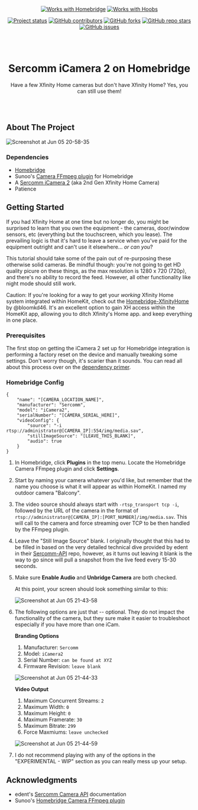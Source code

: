 <div id="top"></div>
<!-- PROJECT SHIELDS -->
<!--
*** I'm using markdown "reference style" links for readability.
*** Reference links are enclosed in brackets [ ] instead of parentheses ( ).
*** See the bottom of this document for the declaration of the reference variables
*** for contributors-url, forks-url, etc. This is an optional, concise syntax you may use.
*** https://www.markdownguide.org/basic-syntax/#reference-style-links
-->

<div align="center">

<a href="https://homebridge.io"><img alt="Works with Homebridge" src="https://img.shields.io/badge/Works%20with-Homebridge-%23965DE1?style=for-the-badge"></a>
<a href="https://homebridge.io"><img alt="Works with Hoobs" src="https://img.shields.io/badge/Works%20with-Hoobs-%23F3B940?style=for-the-badge"></a>

<a href="#"><img alt="Project status" src="https://img.shields.io/badge/Status-Active-blue?style=for-the-badge"></a>
<a href="https://github.com/Falc0n2k/speedtest-dashboard/graphs/contributors"><img alt="GitHub contributors" src="https://img.shields.io/github/contributors/falc0n2k/speedtest-dashboard?style=for-the-badge"></a>
<a href="https://github.com/Falc0n2k/speedtest-dashboard/network/members"><img alt="GitHub forks" src="https://img.shields.io/github/forks/falc0n2k/speedtest-dashboard?style=for-the-badge"></a>
<a href="#"><img alt="GitHub repo stars" src="https://img.shields.io/github/stars/falc0n2k/speedtest-dashboard?style=for-the-badge"></a>
<a href="https://github.com/Falc0n2k/speedtest-dashboard/issues"><img alt="GitHub issues" src="https://img.shields.io/github/issues-raw/falc0n2k/speedtest-dashboard?style=for-the-badge"></a>
</div>

<br/>
<br/>

<h1 align="center">Sercomm iCamera 2 on Homebridge</h1>
<p align="center">Have a few Xfinity Home cameras but don't have Xfinity Home? Yes, you can still use them!</p>
</div>

<br/>
<br/>

<!-- ABOUT THE PROJECT -->
## About The Project

![Screenshot at Jun 05 20-58-35](https://user-images.githubusercontent.com/3246415/172081290-616ea0fc-635e-48bf-a955-8b76bb14c110.png)

### Dependencies

* [Homebridge](https://homebridge.io)
* Sunoo's [Camera FFmpeg plugin](https://github.com/Sunoo/homebridge-camera-ffmpeg#readme) for Homebridge
* A [Sercomm iCamera 2](https://user-images.githubusercontent.com/3246415/172081973-eeb4af69-61e9-4e49-ac70-6ebbaef80674.jpg) (aka 2nd Gen Xfinity Home Camera)
* Patience


<!-- GETTING STARTED -->
## Getting Started

If you had Xfinity Home at one time but no longer do, you might be surprised to learn that you own the equipment - the cameras, door/window sensors, etc (everything but the touchscreen, which you lease). The prevailing logic is that it's hard to leave a service when you've paid for the equipment outright and can't use it elsewhere... *or can you*?

This tutorial should take some of the pain out of re-purposing these otherwise solid cameras. Be mindful though: you're not going to get HD quality picure on these things, as the max resolution is 1280 x 720 (720p), and there's no ability to record the feed. However, all other functionality like night mode should still work.

Caution: If you're looking for a way to get your *working* Xfinity Home system integrated within HomeKit, check out the [Homebridge-XfinityHome](https://github.com/bloomkd46/homebridge-XfinityHome) by @bloomkd46. It's an excellent option to gain XH access within the HomeKit app, allowing you to ditch Xfinity's Home app. and keep everything in one place.

### Prerequisites

The first stop on getting the iCamera 2 set up for Homebridge integration is performing a factory reset on the device and manually tweaking some settings. Don't worry though, it's scarier than it sounds. You can read all about this process over on the [dependency primer](https://github.com/Falc0n2k/Homebridge-Sercomm-iCamera2/wiki/Dependency-Primer).

### Homebridge Config

    {
        "name": "[CAMERA_LOCATION_NAME]",
        "manufacturer": "Sercomm",
        "model": "iCamera2",
        "serialNumber": "[CAMERA_SERIAL_HERE]",
        "videoConfig": {
            "source": "-i rtsp://administrator@[CAMERA_IP]:554/img/media.sav",
            "stillImageSource": "[LEAVE_THIS_BLANK]",
            "audio": true
        }
    }

1. In Homebridge, click **Plugins** in the top menu. Locate the Homebridge Camera FFmpeg plugin and click **Settings**.

2. Start by naming your camera whatever you'd like, but remember that the name you choose is what it will appear as within HomeKit. I named my outdoor camera "Balcony".

3. The video source should always start with `-rtsp_transport tcp -i`, followed by the URL of the camera in the format of `rtsp://administrator@[CAMERA_IP]:[PORT_NUMBER]/img/media.sav`. This will call to the camera and force streaming over TCP to be then handled by the FFmpeg plugin.

3. Leave the "Still Image Source" blank. I originally thought that this had to be filled in based on the very detailed technical dive provided by edent in their [Sercomm-API](https://github.com/edent/Sercomm-API) repo, however, as it turns out leaving it blank is the way to go since will pull a snapshot from the live feed every 15-30 seconds.

4. Make sure **Enable Audio** and **Unbridge Camera** are both checked.

   At this point, your screen should look something similar to this:

   ![Screenshot at Jun 05 21-43-58](https://user-images.githubusercontent.com/3246415/172081455-86926f9c-9b6c-43d7-9095-9a5a905f4770.png)

5. The following options are just that -- optional. They do not impact the functionality of the camera, but they sure make it easier to troubleshoot especially if you have more than one iCam.

    **Branding Options**

    1. Manufacturer: `Sercomm`
    2. Model: `iCamera2`
    3. Serial Number: `can be found at XYZ`
    4. Firmware Revision: `leave blank`

    ![Screenshot at Jun 05 21-44-33](https://user-images.githubusercontent.com/3246415/172081476-cb7bac7f-5b41-49c2-86ce-5fc2597fc5c2.png)

    **Video Output**

    1. Maximum Concurrent Streams: `2`
    2. Maximum Width: `0`
    3. Maximum Height: `0`
    4. Maximum Framerate: `30`
    5. Maximum Bitrate: `299`
    6. Force Maxmiums: `leave unchecked`

    ![Screenshot at Jun 05 21-44-59](https://user-images.githubusercontent.com/3246415/172081491-1a69bb42-30fc-4df1-b8f8-f3e201d62663.png)

6. I do not recommend playing with any of the options in the "EXPERIMENTAL - WIP" section as you can really mess up your setup.

<!-- ACKNOWLEDGMENTS -->
## Acknowledgments

* edent's [Sercomm Camera API](https://github.com/edent/Sercomm-API) documentation
* Sunoo's [Homebridge Camera FFmpeg plugin](https://github.com/Sunoo/homebridge-camera-ffmpeg#readme)

